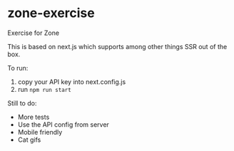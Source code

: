 # zone-exercise

Exercise for Zone

This is based on next.js which supports among other things SSR out of the box.

To run:

1. copy your API key into next.config.js
2. run `npm run start`

Still to do:

- More tests
- Use the API config from server
- Mobile friendly
- Cat gifs
